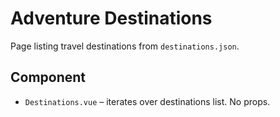 # Adventure Destinations

Page listing travel destinations from `destinations.json`.

## Component
- `Destinations.vue` – iterates over destinations list. No props.
